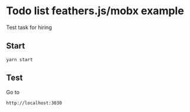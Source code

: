 # Todo list feathers.js/mobx example

Test task for hiring

## Start
```
yarn start
```

## Test
Go to 
```
http://localhost:3030
```
